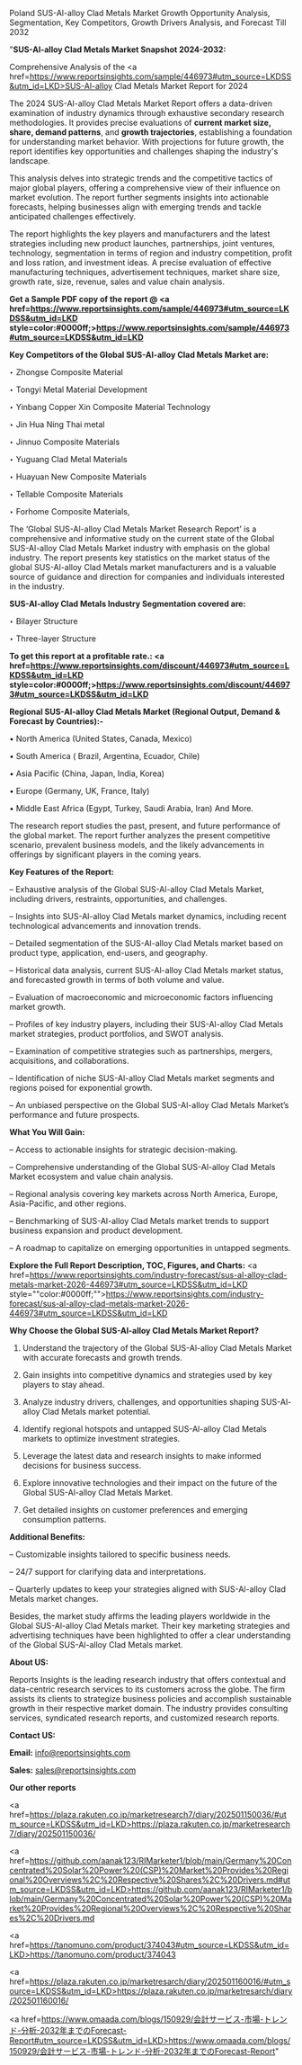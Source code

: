 Poland SUS-Al-alloy Clad Metals Market Growth Opportunity Analysis, Segmentation, Key Competitors, Growth Drivers Analysis, and Forecast Till 2032

"<strong>SUS-Al-alloy Clad Metals Market Snapshot 2024-2032:</strong>

Comprehensive Analysis of the <a href=https://www.reportsinsights.com/sample/446973#utm_source=LKDSS&utm_id=LKD>SUS-Al-alloy Clad Metals Market</a> Report for 2024

The 2024 SUS-Al-alloy Clad Metals Market Report offers a data-driven examination of industry dynamics through exhaustive secondary research methodologies. It provides precise evaluations of <strong>current market size, share, demand patterns</strong>, and <strong>growth trajectories</strong>, establishing a foundation for understanding market behavior. With projections for future growth, the report identifies key opportunities and challenges shaping the industry's landscape.

This analysis delves into strategic trends and the competitive tactics of major global players, offering a comprehensive view of their influence on market evolution. The report further segments insights into actionable forecasts, helping businesses align with emerging trends and tackle anticipated challenges effectively.

The report highlights the key players and manufacturers and the latest strategies including new product launches, partnerships, joint ventures, technology, segmentation in terms of region and industry competition, profit and loss ration, and investment ideas. A precise evaluation of effective manufacturing techniques, advertisement techniques, market share size, growth rate, size, revenue, sales and value chain analysis.

<strong>Get a Sample PDF copy of the report @ <a href=https://www.reportsinsights.com/sample/446973#utm_source=LKDSS&utm_id=LKD style=color:#0000ff;>https://www.reportsinsights.com/sample/446973#utm_source=LKDSS&utm_id=LKD</a></strong>

<strong>Key Competitors of the Global SUS-Al-alloy Clad Metals Market are:</strong>

‣ Zhongse Composite Material

‣ Tongyi Metal Material Development

‣ Yinbang Copper Xin Composite Material Technology

‣ Jin Hua Ning Thai metal

‣ Jinnuo Composite Materials

‣ Yuguang Clad Metal Materials

‣ Huayuan New Composite Materials

‣ Tellable Composite Materials

‣ Forhome Composite Materials,

The ‘Global SUS-Al-alloy Clad Metals Market Research Report’ is a comprehensive and informative study on the current state of the Global SUS-Al-alloy Clad Metals Market industry with emphasis on the global industry. The report presents key statistics on the market status of the global SUS-Al-alloy Clad Metals market manufacturers and is a valuable source of guidance and direction for companies and individuals interested in the industry.

<strong>SUS-Al-alloy Clad Metals Industry Segmentation covered are:</strong>

‣ Bilayer Structure

‣ Three-layer Structure

<strong>To get this report at a profitable rate.: <a href=https://www.reportsinsights.com/discount/446973#utm_source=LKDSS&utm_id=LKD style=color:#0000ff;>https://www.reportsinsights.com/discount/446973#utm_source=LKDSS&utm_id=LKD</a></strong>

<strong>Regional SUS-Al-alloy Clad Metals Market (Regional Output, Demand &amp; Forecast by Countries):-</strong>

• North America (United States, Canada, Mexico)

• South America ( Brazil, Argentina, Ecuador, Chile)

• Asia Pacific (China, Japan, India, Korea)

• Europe (Germany, UK, France, Italy)

• Middle East Africa (Egypt, Turkey, Saudi Arabia, Iran) And More.

The research report studies the past, present, and future performance of the global market. The report further analyzes the present competitive scenario, prevalent business models, and the likely advancements in offerings by significant players in the coming years.

<strong>Key Features of the Report:</strong>

– Exhaustive analysis of the Global SUS-Al-alloy Clad Metals Market, including drivers, restraints, opportunities, and challenges.

– Insights into SUS-Al-alloy Clad Metals market dynamics, including recent technological advancements and innovation trends.

– Detailed segmentation of the SUS-Al-alloy Clad Metals market based on product type, application, end-users, and geography.

– Historical data analysis, current SUS-Al-alloy Clad Metals market status, and forecasted growth in terms of both volume and value.

– Evaluation of macroeconomic and microeconomic factors influencing market growth.

– Profiles of key industry players, including their SUS-Al-alloy Clad Metals market strategies, product portfolios, and SWOT analysis.

– Examination of competitive strategies such as partnerships, mergers, acquisitions, and collaborations.

– Identification of niche SUS-Al-alloy Clad Metals market segments and regions poised for exponential growth.

– An unbiased perspective on the Global SUS-Al-alloy Clad Metals Market’s performance and future prospects.

<strong>What You Will Gain:</strong>

– Access to actionable insights for strategic decision-making.

– Comprehensive understanding of the Global SUS-Al-alloy Clad Metals Market ecosystem and value chain analysis.

– Regional analysis covering key markets across North America, Europe, Asia-Pacific, and other regions.

– Benchmarking of SUS-Al-alloy Clad Metals market trends to support business expansion and product development.

– A roadmap to capitalize on emerging opportunities in untapped segments.

<strong>Explore the Full Report Description, TOC, Figures, and Charts:</strong>
<a href=https://www.reportsinsights.com/industry-forecast/sus-al-alloy-clad-metals-market-2026-446973#utm_source=LKDSS&utm_id=LKD style=""color:#0000ff;"">https://www.reportsinsights.com/industry-forecast/sus-al-alloy-clad-metals-market-2026-446973#utm_source=LKDSS&utm_id=LKD</a>

<strong>Why Choose the Global SUS-Al-alloy Clad Metals Market Report?</strong>

1. Understand the trajectory of the Global SUS-Al-alloy Clad Metals Market with accurate forecasts and growth trends.

2. Gain insights into competitive dynamics and strategies used by key players to stay ahead.

3. Analyze industry drivers, challenges, and opportunities shaping SUS-Al-alloy Clad Metals market potential.

4. Identify regional hotspots and untapped SUS-Al-alloy Clad Metals markets to optimize investment strategies.

5. Leverage the latest data and research insights to make informed decisions for business success.

6. Explore innovative technologies and their impact on the future of the Global SUS-Al-alloy Clad Metals Market.

7. Get detailed insights on customer preferences and emerging consumption patterns.

<strong>Additional Benefits:</strong>

– Customizable insights tailored to specific business needs.

– 24/7 support for clarifying data and interpretations.

– Quarterly updates to keep your strategies aligned with SUS-Al-alloy Clad Metals market changes.

Besides, the market study affirms the leading players worldwide in the Global SUS-Al-alloy Clad Metals market. Their key marketing strategies and advertising techniques have been highlighted to offer a clear understanding of the Global SUS-Al-alloy Clad Metals market.

<strong><strong>About US</strong>:</strong>

Reports Insights is the leading research industry that offers contextual and data-centric research services to its customers across the globe. The firm assists its clients to strategize business policies and accomplish sustainable growth in their respective market domain. The industry provides consulting services, syndicated research reports, and customized research reports.

<strong>Contact US:</strong>

<p class=><b>Email:</b> <a href=mailto:info@reportsinsights.com>info@reportsinsights.com</a></p>
<p class=><b>Sales:</b> <a href=mailto:sales@reportsinsights.com>sales@reportsinsights.com</a></p>

<strong>Our other reports</strong>

<a href=https://plaza.rakuten.co.jp/marketresearch7/diary/202501150036/#utm_source=LKDSS&utm_id=LKD>https://plaza.rakuten.co.jp/marketresearch7/diary/202501150036/</a>

<a href=https://github.com/aanak123/RIMarketer1/blob/main/Germany%20Concentrated%20Solar%20Power%20(CSP)%20Market%20Provides%20Regional%20Overviews%2C%20Respective%20Shares%2C%20Drivers.md#utm_source=LKDSS&utm_id=LKD>https://github.com/aanak123/RIMarketer1/blob/main/Germany%20Concentrated%20Solar%20Power%20(CSP)%20Market%20Provides%20Regional%20Overviews%2C%20Respective%20Shares%2C%20Drivers.md</a>

<a href=https://tanomuno.com/product/374043#utm_source=LKDSS&utm_id=LKD>https://tanomuno.com/product/374043</a>

<a href=https://plaza.rakuten.co.jp/marketresarch/diary/202501160016/#utm_source=LKDSS&utm_id=LKD>https://plaza.rakuten.co.jp/marketresarch/diary/202501160016/</a>

<a href=https://www.omaada.com/blogs/150929/会計サービス-市場-トレンド-分析-2032年までのForecast-Report#utm_source=LKDSS&utm_id=LKD>https://www.omaada.com/blogs/150929/会計サービス-市場-トレンド-分析-2032年までのForecast-Report</a>"
